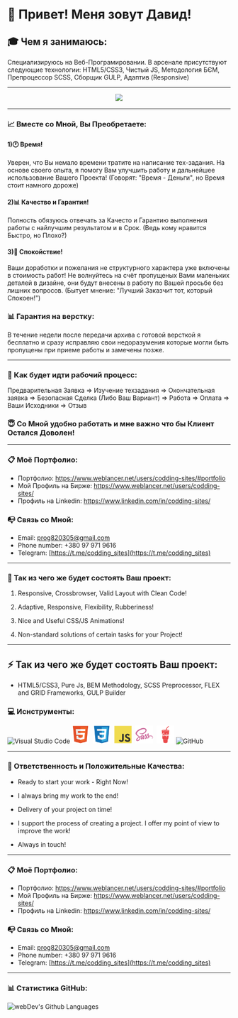 <!--⏱🏆📌📈🕐📊😤📋📭🌱⚡️🎯🔧😇✨👋🙈🎓💻💗-->

# 👋 Привет! Меня зовут Давид!

## 🎓 Чем я занимаюсь:

Специализируюсь на Веб-Програмировании. В арсенале присутствуют следующие технологии: HTML5/CSS3, Чистый JS, Методология БЄМ, Препроцессор SCSS, Сборщик GULP, Адаптив (Responsive)

---

<p align="center">
  <img src="https://readme-typing-svg.demolab.com/?lines=🙈+Эй+Там!;✨+Пора+Превращать+Мечты+В+Достижения!...;💗+Рад+Видеть+Тебя+Здесь!&font=Fira%20Code&center=true&width=800&height=50&duration=3000&pause=500&font-weight=700&fons-size=50">
</p>

---

### 📈 Вместе со Мной, Вы Преобретаете:

#### 1)🕐 Время! 
Уверен, что Вы немало времени тратите на написание тех-задания. На основе своего опыта, я помогу Вам улучшить работу и дальнейшее использование Вашего Проекта! (Говорят: "Время - Деньги", но Время стоит намного дороже)

#### 2)📊 Качество и Гарантия!
Полность обязуюсь отвечать за Качесто и Гарантию выполнения работы с найлучшим результатом и в Срок. (Ведь кому нравится Быстро, но Плохо?)

#### 3)😤 Спокойствие!
Ваши доработки и пожелания не структурного характера уже включены в стоимость работ! Не волнуйтесь на счёт пропущеных Вами маленьких деталей в дизайне, они будут внесены в работу по Вашей просьбе без лишних вопросов. (Бытует мнение: "Лучший Заказчит тот, который Спокоен!")

### 📊 Гарантия на верстку: <br>
В течение недели после передачи архива с готовой версткой я бесплатно и сразу исправляю свои недоразумения которые могли быть пропущены при приеме работы и замечены позже.

---

### 🔧 Как будет идти рабочий процесс:
Предварительная Заявка => Изучение техзадания => Окончательная заявка => Безопасная Сделка (Либо Ваш Вариант) => Работа => Оплата => Ваши Исходники => Отзыв

### 😇 Со Мной удобно работать и мне важно что бы Клиент Остался Доволен!

---

### 📋 Моё Портфолио:

- Портфолио: https://www.weblancer.net/users/codding-sites/#portfolio
- Мой Профиль на Бирже: https://www.weblancer.net/users/codding-sites/
- Профиль на Linkedin: https://www.linkedin.com/in/codding-sites/


### 📭 Связь со Мной:

- Email: prog820305@gmail.com
- Phone number: +380 97 971 9616
- Telegram: [https://t.me/codding_sites](https://t.me/codding_sites)
  
---

### 🌱 Так из чего же будет состоять Ваш проект:

1) Responsive, Crossbrowser, Valid Layout with Clean Code!

2) Adaptive, Responsive, Flexibility, Rubberiness!

3) Nice and Useful CSS/JS Animations!

4) Non-standard solutions of certain tasks for your Project!

---

## ⚡️ Так из чего же будет состоять Ваш проект:

- HTML5/CSS3, Pure Js, BEM Methodology, SCSS Preprocessor, FLEX and GRID Frameworks, GULP Builder

### 💻 Иснструменты:
<div>
  <img alt="Visual Studio Code" width="40px" src="https://cdn.jsdelivr.net/gh/devicons/devicon/icons/vscode/vscode-original.svg" />
  <img src="https://github.com/devicons/devicon/blob/master/icons/html5/html5-original.svg" title="html5" alt="html5" width="40" height="40"/>&nbsp
  <img src="https://github.com/devicons/devicon/blob/master/icons/css3/css3-original.svg" title="css" alt="css" width="40" height="40"/>&nbsp
  <img src="https://github.com/devicons/devicon/blob/master/icons/javascript/javascript-original.svg" title="javascript" alt="javascript" width="40" height="40"/>&nbsp
  <img src="https://github.com/devicons/devicon/blob/master/icons/sass/sass-original.svg" title="sass/scss" alt="sass/scss" width="40" height="40"/>&nbsp
  <img src="https://raw.githubusercontent.com/devicons/devicon/master/icons/gulp/gulp-plain.svg" title="gulp" alt="gulp" width="40" height="40" />
  <img alt="GitHub" width="40px" src="https://user-images.githubusercontent.com/3369400/139447912-e0f43f33-6d9f-45f8-be46-2df5bbc91289.png" />
</div>

---

### 🎯 Ответственность и Положительные Качества:

- Ready to start your work - Right Now!

- I always bring my work to the end!

- Delivery of your project on time!

- I support the process of creating a project. I offer my point of view to improve the work!

- Always in touch!

---

### 📋 Моё Портфолио:

- Портфолио: https://www.weblancer.net/users/codding-sites/#portfolio
- Мой Профиль на Бирже: https://www.weblancer.net/users/codding-sites/
- Профиль на Linkedin: https://www.linkedin.com/in/codding-sites/
  

### 📭 Связь со Мной:

- Email: prog820305@gmail.com
- Phone number: +380 97 971 9616
- Telegram: [https://t.me/codding_sites](https://t.me/codding_sites)

---

### 📊 Статистика GitHub:

<img height="195px" alt="webDev's Github Languages" src="https://github-readme-stats-sigma-five.vercel.app/api/top-langs/?username=codding-sites&layout=compact&theme=vision-friendly-dark" />
